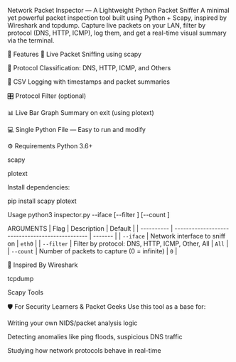 Network Packet Inspector — A Lightweight Python Packet Sniffer
A minimal yet powerful packet inspection tool built using Python + Scapy, inspired by Wireshark and tcpdump.
Capture live packets on your LAN, filter by protocol (DNS, HTTP, ICMP), log them, and get a real-time visual summary via the terminal.

📌 Features
📡 Live Packet Sniffing using scapy

🎯 Protocol Classification: DNS, HTTP, ICMP, and Others

🧾 CSV Logging with timestamps and packet summaries

🎛️ Protocol Filter (optional)

📊 Live Bar Graph Summary on exit (using plotext)

💻 Single Python File — Easy to run and modify



⚙️ Requirements
Python 3.6+

scapy

plotext

Install dependencies:

pip install scapy plotext

Usage
python3 inspector.py --iface <interface> [--filter <protocol>] [--count <n>]

ARGUMENTS
| Flag       | Description                                     | Default |
| ---------- | ----------------------------------------------- | ------- |
| `--iface`  | Network interface to sniff on                   | `eth0`  |
| `--filter` | Filter by protocol: DNS, HTTP, ICMP, Other, All | `All`   |
| `--count`  | Number of packets to capture (0 = infinite)     | `0`     |

🧠 Inspired By
Wireshark

tcpdump

Scapy Tools

🛡️ For Security Learners & Packet Geeks
Use this tool as a base for:

Writing your own NIDS/packet analysis logic

Detecting anomalies like ping floods, suspicious DNS traffic

Studying how network protocols behave in real-time